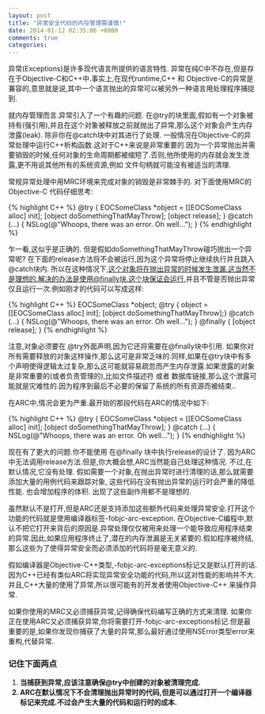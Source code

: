 ```yaml
---
layout: post
title: "异常安全代码的内存管理需谨慎!"
date: 2014-01-12 02:35:06 +0800
comments: true
categories: 
---
```


<!-- more -->

异常(Exceptions)是许多现代语言所提供的语言特性. 
异常在纯C中不存在,但是存在于Objective-C和C++中.事实上,在现代runtime,C++ 和 Objective-C的异常是兼容的,意思就是说,其中一个语言抛出的异常可以被另外一种语言用处理程序捕捉到.

就内存管理而言.异常引入了一个有趣的问题.  在@try的块里面,假如有一个对象被持有(强引用),并且在这个对象被释放之前就抛出了异常,那么这个对象会产生内存泄露(leak). 除非你在@catch块中对其进行了处理.  一般情况在Objective-C的异常处理中运行C++析构函数.这对于C++来说是非常重要的.因为一个异常抛出并需要销毁的时候,任何对象的生命周期都被缩短了.否则,他所使用的内存就会发生泄露,更不用说其他所有的系统资源,例如 文件句柄就可能没有被适当的清理.

常规异常处理中用MRC环境来完成对象的销毁是非常棘手的. 对下面使用MRC的 Objective-C 代码仔细思考:

{% highlight C++ %}
@try {
 EOCSomeClass *object = [[EOCSomeClass alloc] init];
 [object doSomethingThatMayThrow];
 [object release];
}
@catch (...) {
 NSLog(@"Whoops, there was an error. Oh well...");
}
{% endhighlight %}

乍一看,这似乎是正确的. 但是假如doSomethingThatMayThrow碰巧抛出一个异常呢?
在下面的release方法将不会被运行,因为这个异常将停止继续执行并且跳入@catch块内.
所以在这种情况下,这个对象将在抛出异常的时候发生泄漏.这当然不是理想的.解决的办法是使用@finally块.这个块保证会运行,并且不管是否抛出异常仅且运行一次.例如刚才的代码可以写成这样:

{% highlight C++ %}
EOCSomeClass *object;
@try {
 object = [[EOCSomeClass alloc] init];
 [object doSomethingThatMayThrow];}
@catch (...) {
 NSLog(@"Whoops, there was an error. Oh well...");
}
@finally {
 [object release];
}
{% endhighlight %}

注意,对象必须要在 @try外面声明,因为它还将需要在@finally块中引用. 如果你对所有需要释放的对象这样操作,那么这可是非常乏味的.同样,如果在@try块中有多个声明使得逻辑太过复杂,那么这可能就容易疏忽而产生内存泄露.如果泄露的对象是非常重要的(或者负责管理的),比如文件描述符 或者 数据库链接,那么这个泄露可能就是灾难性的.因为程序到最后不必要的保留了系统的所有资源而被结束..

在ARC中,情况会更为严重.最开始的那段代码在ARC的情况中如下:

{% highlight C++ %}
@try {
 EOCSomeClass *object = [[EOCSomeClass alloc] init];
 [object doSomethingThatMayThrow];
}
@catch (...) {
 NSLog(@"Whoops, there was an error. Oh well...");
}
{% endhighlight %}


现在有了更大的问题.你不能使用 在@finally 块中执行release的设计了. 因为ARC中无法调用release方法.但是,你大概会想,ARC当然能自己处理这种情况. 不过,在默认情况,它没有处理. 假如需要一个对象,在抛出异常时进行清理的话,那么就需要添加大量的用例代码来跟踪对象, 这些代码在没有抛出异常的运行时会严重的降低性能. 也会增加程序的体积. 出现了这些副作用都不是理想的.

虽然默认不是打开,但是ARC还是支持添加这些额外代码来处理异常安全.打开这个功能的代码就是使用编译器标签-fobjc-arc-exception. 在Objective-C编程中,默认不把它打开来背后的原因是.异常处理仅仅被用来处理一个能导致应用程序结束的异常.因此,如果应用程序终止了,潜在的内存泄漏是无关紧要的.假如程序被终结,那么这些为了使得异常安全而必须添加的代码将是毫无意义的.

假如编译器是Objective-C++类型,-fobjc-arc-exceptions标记又是默认打开的话.因为C++已经有类似ARC将实现异常安全功能的代码,所以这对性能的影响并不大.并且,C++大量的使用了异常,所以很可能有的开发者使用Objective-C++ 来操作异常.


如果你使用的MRC又必须捕获异常,记得确保代码编写正确的方式来清理. 如果你正在使用ARC又必须捕获异常,你将需要打开-fobjc-arc-exceptions标记.但是最重要的是,如果你发现你捕获了大量的异常,那么最好通过使用NSError类型error来重构,代替异常.

<h3>记住下面两点</h3>
<ol>
<li><strong>当捕获到异常,应该注意确保@try中创建的对象被清理完成.<strong></li>
<li><strong>ARC在默认情况下不会清理抛出异常时的代码,但是可以通过打开一个编译器标记来完成.不过会产生大量的代码和运行时的成本.<strong></li>
</ol>